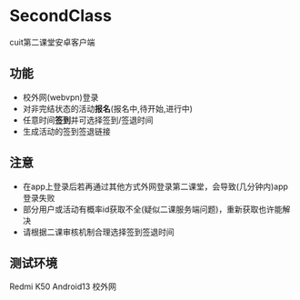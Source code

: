 # SecondClass
cuit第二课堂安卓客户端  

## 功能
- 校外网(webvpn)登录
- 对非完结状态的活动**报名**(报名中,待开始,进行中)  
- 任意时间**签到**并可选择签到/签退时间  
- 生成活动的签到签退链接

## 注意
- 在app上登录后若再通过其他方式外网登录第二课堂，会导致(几分钟内)app登录失败
- 部分用户或活动有概率id获取不全(疑似二课服务端问题)，重新获取也许能解决
- 请根据二课审核机制合理选择签到签退时间  

## 测试环境
Redmi K50 Android13 校外网

